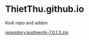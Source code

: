 # ThietThu.github.io
Kodi repo and addon		

<a href="https://ThietThu.github.io/repository.kodinerds-7.0.1.3.zip" target="_blank">repository.kodinerds-7.0.1.3.zip</a>
